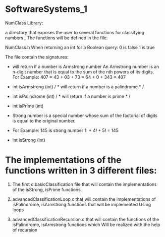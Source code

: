# SoftwareSystems_1

NumClass Library:

a directory that exposes the user to several functions for classifying numbers , The functions will be defined in the file:

NumClass.h When returning an int for a Boolean query:
0 is false
1 is true
 
The file contain the signatures:

*   will return if a number is Armstrong number
An Armstrong number is an n-digit number that is equal to the sum of the nth powers of its digits.
For Example: 407 = 43 + 03 + 73 = 64 + 0 + 343 = 407

* int isArmstrong (int)
/ * will return if a number is a palindrome * /

* int isPalindrome (int)
/ * will return if a number is prime * /

* int isPrime (int)

* Strong number is a special number whose sum of the factorial of digits is equal to the original
number.

- For Example: 145 is strong number
1! + 4! + 5! = 145
*  int isStrong (int)


 # The implementations of the functions  written in 3 different files:
1. The first c.basicClassification file that will contain the implementations of the isStrong, isPrime functions

2. advancedClassificationLoop.c that will contain the implementations of isPalindrome, isArmstrong functions that will be implemented
Using loops

3. advancedClassificationRecursion.c that will contain the functions of the isPalindrome, isArmstrong functions which
Will be realized with the help of recursion

